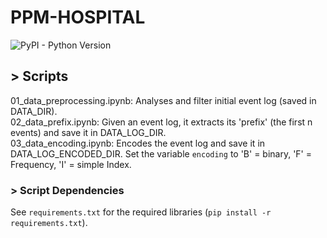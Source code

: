 # PPM-HOSPITAL  

![PyPI - Python Version](https://img.shields.io/badge/python-3.12-3776AB?logo=python)

## > Scripts
01_data_preprocessing.ipynb: Analyses and filter initial event log (saved in DATA_DIR).  
02_data_prefix.ipynb: Given an event log, it extracts its 'prefix' (the first n events) and save it in DATA_LOG_DIR.  
03_data_encoding.ipynb: Encodes the event log and save it in DATA_LOG_ENCODED_DIR. Set the variable ```encoding``` to 'B' = binary, 'F' = Frequency, 'I' = simple Index.  

### > Script Dependencies
See ```requirements.txt``` for the required libraries (```pip install -r requirements.txt```).  
